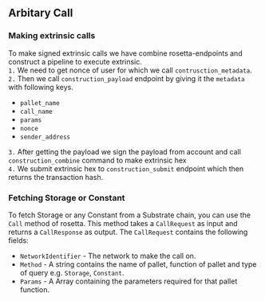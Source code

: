 ## __Arbitary Call__

### __Making extrinsic calls__

To make signed extrinsic calls we have combine rosetta-endpoints and construct a pipeline to execute extrinsic.\
`1.` We need to get nonce of user for which we call `contrusction_metadata`.\
`2.` Then we call `construction_payload` endpoint by giving it the `metadata` with following keys.
* `pallet_name`
* `call_name`
* `params`
* `nonce`
* `sender_address`

`3.` After getting the payload we sign the payload from account and call `construction_combine` command to make extrinsic hex\
`4.` We submit extrinsic hex to `construction_submit` endpoint which then returns the transaction hash.

### __Fetching Storage or Constant__

To fetch Storage or any Constant from a Substrate chain, you can use the `Call` method of rosetta. This method takes a `CallRequest` as input and returns a `CallResponse` as output. The `CallRequest` contains the following fields:
* `NetworkIdentifier` - The network to make the call on.
* `Method` - A string contains the name of pallet, function of pallet and type of query e.g. `Storage`, `Constant`. 
* `Params` - A Array containing the parameters required for that pallet function.

